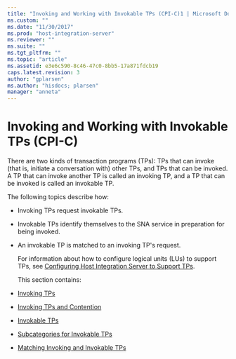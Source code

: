 ```yaml
---
title: "Invoking and Working with Invokable TPs (CPI-C)1 | Microsoft Docs"
ms.custom: ""
ms.date: "11/30/2017"
ms.prod: "host-integration-server"
ms.reviewer: ""
ms.suite: ""
ms.tgt_pltfrm: ""
ms.topic: "article"
ms.assetid: e3e6c590-8c46-47c0-8bb5-17a871fdcb19
caps.latest.revision: 3
author: "gplarsen"
ms.author: "hisdocs; plarsen"
manager: "anneta"
---
```

# Invoking and Working with Invokable TPs (CPI-C)
There are two kinds of transaction programs (TPs): TPs that can invoke (that is, initiate a conversation with) other TPs, and TPs that can be invoked. A TP that can invoke another TP is called an invoking TP, and a TP that can be invoked is called an invokable TP.  

 The following topics describe how:  

- Invoking TPs request invokable TPs.  

- Invokable TPs identify themselves to the SNA service in preparation for being invoked.  

- An invokable TP is matched to an invoking TP's request.  

  For information about how to configure logical units (LUs) to support TPs, see [Configuring Host Integration Server to Support TPs](../core/configuring-host-integration-server-to-support-tps-cpi-c-1.md).  

  This section contains:  

- [Invoking TPs](../core/invoking-tps-cpi-c-2.md)  

- [Invoking TPs and Contention](../core/invoking-tps-and-contention-cpi-c-1.md)  

- [Invokable TPs](../core/invokable-tps-cpi-c-2.md)  

- [Subcategories for Invokable TPs](../core/subcategories-for-invokable-tps-cpi-c-1.md)  

- [Matching Invoking and Invokable TPs](../core/matching-invoking-and-invokable-tps-cpi-c-1.md)
